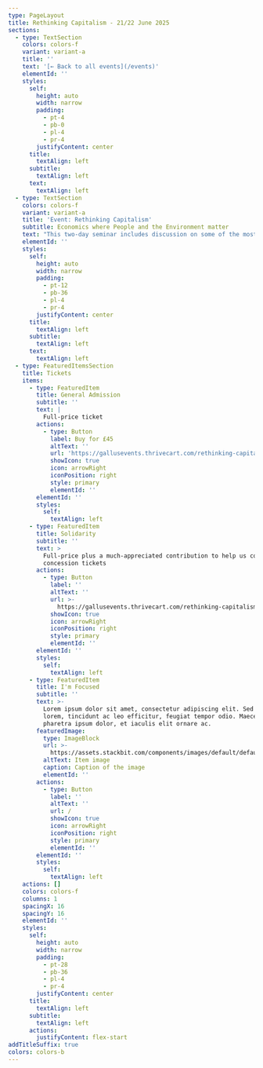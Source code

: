 ```yaml
---
type: PageLayout
title: Rethinking Capitalism - 21/22 June 2025
sections:
  - type: TextSection
    colors: colors-f
    variant: variant-a
    title: ''
    text: '[← Back to all events](/events)'
    elementId: ''
    styles:
      self:
        height: auto
        width: narrow
        padding:
          - pt-4
          - pb-0
          - pl-4
          - pr-4
        justifyContent: center
      title:
        textAlign: left
      subtitle:
        textAlign: left
      text:
        textAlign: left
  - type: TextSection
    colors: colors-f
    variant: variant-a
    title: 'Event: Rethinking Capitalism'
    subtitle: Economics where People and the Environment matter
    text: "This two-day seminar includes discussion on some of the most pressing economic issues facing the world\_today.\n\nTopics include inequality, insecurity, climate change, the national budget and a campaign for a fairer and more sustainable economy, drawn from modern monetary theory and ecological economics.\n\n**Dates:** 21-22 June, 2025\n\n**Location:** Auditorium DP01, [Ark Burlington Danes Academy](https://maps.app.goo.gl/TvTxbZLzgut2KsK26), Du Cane Road, White City, London, W12 0TN\n\n**Course outline:** Adapted from a university economics subject, the course is divided into ten units, most\_of which feature a 20-30 minute introduction, a 10-15 minute video and at least 20 minutes of small-group discussion.\_The timetable is subject to minor changes, but this will give some idea of the scope of the course.\n\n**Facilitator:** [Associate Professor\_Steven Hail](https://www.linkedin.com/in/steven-hail-27b7b910), Lecturer at Torrens University Australia and Economist at Modern Money Lab.\n\n###### *DAY ONE*\n\n10:00-10:10 Welcome, housekeeping\n\n10:10-11:30\_Part One: Rethinking Value\n\n11.30-12:00 Morning Tea\n\n12:00-1:00\_Part Two:\_Ecological Economics and the Doughnut\n\n1:00-2:00 Lunch\n\n2:00-3:00\_Part Three:\_The Deficit Myth\n\n3:00-3.30 Afternoon Tea\n\n3:30-4.30\_Part Four: Income\_Inequality and Well-Being\n\nEvening Social\n\n###### *DAY TWO*\n\n10:00-11.00\_Part Five:\_An Economics Fit for Humans\n\n11:00-11:30 Morning Tea\n\n11.30-12:30\_Part Six: Rethinking Trade and Development\n\n12:30-1:30 Lunch\n\n1:30-2:30\_Part Seven: A National Job Guarantee\n\n2:30-3:00 Afternoon Tea\n\n3:00-4:00\_Part Eight: Freeing the State from Capture\n\n4.00-4:30\_Part Nine: Conclusion - Planting a Tree\n"
    elementId: ''
    styles:
      self:
        height: auto
        width: narrow
        padding:
          - pt-12
          - pb-36
          - pl-4
          - pr-4
        justifyContent: center
      title:
        textAlign: left
      subtitle:
        textAlign: left
      text:
        textAlign: left
  - type: FeaturedItemsSection
    title: Tickets
    items:
      - type: FeaturedItem
        title: General Admission
        subtitle: ''
        text: |
          Full-price ticket
        actions:
          - type: Button
            label: Buy for £45
            altText: ''
            url: 'https://gallusevents.thrivecart.com/rethinking-capitalism'
            showIcon: true
            icon: arrowRight
            iconPosition: right
            style: primary
            elementId: ''
        elementId: ''
        styles:
          self:
            textAlign: left
      - type: FeaturedItem
        title: Solidarity
        subtitle: ''
        text: >
          Full-price plus a much-appreciated contribution to help us cover
          concession tickets
        actions:
          - type: Button
            label: ''
            altText: ''
            url: >-
              https://gallusevents.thrivecart.com/rethinking-capitalism-solidarity/
            showIcon: true
            icon: arrowRight
            iconPosition: right
            style: primary
            elementId: ''
        elementId: ''
        styles:
          self:
            textAlign: left
      - type: FeaturedItem
        title: I'm Focused
        subtitle: ''
        text: >-
          Lorem ipsum dolor sit amet, consectetur adipiscing elit. Sed ante
          lorem, tincidunt ac leo efficitur, feugiat tempor odio. Maecenas
          pharetra ipsum dolor, et iaculis elit ornare ac.
        featuredImage:
          type: ImageBlock
          url: >-
            https://assets.stackbit.com/components/images/default/default-image.png
          altText: Item image
          caption: Caption of the image
          elementId: ''
        actions:
          - type: Button
            label: ''
            altText: ''
            url: /
            showIcon: true
            icon: arrowRight
            iconPosition: right
            style: primary
            elementId: ''
        elementId: ''
        styles:
          self:
            textAlign: left
    actions: []
    colors: colors-f
    columns: 1
    spacingX: 16
    spacingY: 16
    elementId: ''
    styles:
      self:
        height: auto
        width: narrow
        padding:
          - pt-28
          - pb-36
          - pl-4
          - pr-4
        justifyContent: center
      title:
        textAlign: left
      subtitle:
        textAlign: left
      actions:
        justifyContent: flex-start
addTitleSuffix: true
colors: colors-b
---
```

